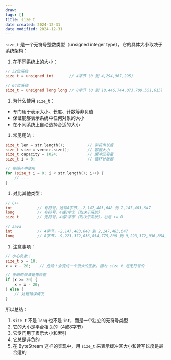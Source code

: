 ```yaml
---
draw:
tags: []
title: size_t
date created: 2024-12-31
date modified: 2024-12-31
---
```


`size_t` 是一个无符号整数类型（unsigned integer type），它的具体大小取决于系统架构：

1. 在不同系统上的大小：

```cpp
// 32位系统
size_t = unsigned int       // 4字节 (0 到 4,294,967,295)

// 64位系统
size_t = unsigned long long // 8字节 (0 到 18,446,744,073,709,551,615)
```

1. 为什么使用 `size_t`：
- 专门用于表示大小、长度、计数等非负值
- 保证能够表示系统中任何对象的大小
- 在不同系统上自动选择合适的大小

1. 常见用法：

```cpp
size_t len = str.length();          // 字符串长度
size_t size = vector.size();        // 容器大小
size_t capacity = 1024;             // 缓冲区容量
size_t i = 0;                       // 循环计数器

// 在循环中使用
for (size_t i = 0; i < str.length(); i++) {
    // ...
}
```

1. 对比其他类型：

```cpp
// C++
int           // 有符号，通常4字节，-2,147,483,648 到 2,147,483,647
long          // 有符号，4或8字节（取决于系统）
size_t        // 无符号，4或8字节（取决于系统），总是 >= 0
```

```java
// Java
int           // 4字节，-2,147,483,648 到 2,147,483,647
long          // 8字节，-9,223,372,036,854,775,808 到 9,223,372,036,854,775,807
```

1. 注意事项：

```cpp
// 小心负数！
size_t x = 10;
x = x - 20;    // 危险！会变成一个很大的正数，因为 size_t 是无符号的

// 正确的做法是先检查
if (x >= 20) {
    x = x - 20;
} else {
    // 处理错误情况
}
```

所以总结：

1. `size_t` 不是 `long` 也不是 `int`，而是一个独立的无符号类型
2. 它的大小是平台相关的（4或8字节）
3. 它专门用于表示大小和索引
4. 它总是非负的
5. 在 ByteStream 这样的实现中，用 `size_t` 来表示缓冲区大小和读写长度是最合适的
